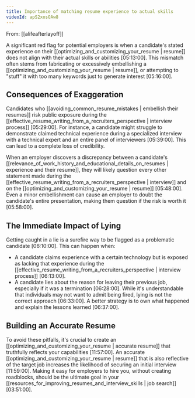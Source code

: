 ```yaml
---
title: Importance of matching resume experience to actual skills
videoId: apS2xosOAw8
---
```


From: [[alifeafterlayoff]] <br/> 

A significant red flag for potential employers is when a candidate's stated experience on their [[optimizing_and_customizing_your_resume | resume]] does not align with their actual skills or abilities <a class="yt-timestamp" data-t="05:13:00">[05:13:00]</a>. This mismatch often stems from fabricating or excessively embellishing a [[optimizing_and_customizing_your_resume | resume]], or attempting to "stuff" it with too many keywords just to generate interest <a class="yt-timestamp" data-t="05:16:00">[05:16:00]</a>.

## Consequences of Exaggeration

Candidates who [[avoiding_common_resume_mistakes | embellish their resumes]] risk public exposure during the [[effective_resume_writing_from_a_recruiters_perspective | interview process]] <a class="yt-timestamp" data-t="05:29:00">[05:29:00]</a>. For instance, a candidate might struggle to demonstrate claimed technical experience during a specialized interview with a technical expert and an entire panel of interviewers <a class="yt-timestamp" data-t="05:39:00">[05:39:00]</a>. This can lead to a complete loss of credibility.

When an employer discovers a discrepancy between a candidate's [[relevance_of_work_history_and_educational_details_on_resumes | experience and their resume]], they will likely question every other statement made during the [[effective_resume_writing_from_a_recruiters_perspective | interview]] and on the [[optimizing_and_customizing_your_resume | resume]] <a class="yt-timestamp" data-t="05:48:00">[05:48:00]</a>. Even a minor embellishment can cause an employer to doubt the candidate's entire presentation, making them question if the risk is worth it <a class="yt-timestamp" data-t="05:58:00">[05:58:00]</a>.

## The Immediate Impact of Lying

Getting caught in a lie is a surefire way to be flagged as a problematic candidate <a class="yt-timestamp" data-t="06:10:00">[06:10:00]</a>. This can happen when:
*   A candidate claims experience with a certain technology but is exposed as lacking that experience during the [[effective_resume_writing_from_a_recruiters_perspective | interview process]] <a class="yt-timestamp" data-t="06:13:00">[06:13:00]</a>.
*   A candidate lies about the reason for leaving their previous job, especially if it was a termination <a class="yt-timestamp" data-t="06:28:00">[06:28:00]</a>. While it's understandable that individuals may not want to admit being fired, lying is not the correct approach <a class="yt-timestamp" data-t="06:33:00">[06:33:00]</a>. A better strategy is to own what happened and explain the lessons learned <a class="yt-timestamp" data-t="06:37:00">[06:37:00]</a>.

## Building an Accurate Resume

To avoid these pitfalls, it's crucial to create an [[optimizing_and_customizing_your_resume | accurate resume]] that truthfully reflects your capabilities <a class="yt-timestamp" data-t="11:57:00">[11:57:00]</a>. An accurate [[optimizing_and_customizing_your_resume | resume]] that is also reflective of the target job increases the likelihood of securing an initial interview <a class="yt-timestamp" data-t="11:59:00">[11:59:00]</a>. Making it easy for employers to hire you, without creating roadblocks, should be the ultimate goal in your [[resources_for_improving_resumes_and_interview_skills | job search]] <a class="yt-timestamp" data-t="03:51:00">[03:51:00]</a>.